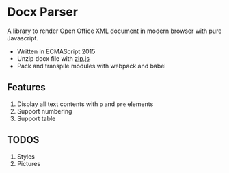 # Docx Parser
A library to render Open Office XML document in modern browser with pure Javascript.

- Written in ECMAScript 2015
- Unzip docx file with [zip.js](https://github.com/gildas-lormeau/zip.js)
- Pack and transpile modules with webpack and babel

## Features
1. Display all text contents with `p` and `pre` elements
2. Support numbering
3. Support table

## TODOS
1. Styles
2. Pictures
